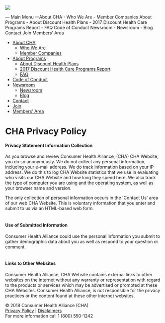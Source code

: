 [![](https://www.consumerhealthalliance.org/wp-content/uploads/2017/01/CHA-Logo.jpg)](https://www.consumerhealthalliance.org/)

— Main Menu —About CHA \- Who We Are \- Member Companies About Programs \- About Discount Health Plans \- 2017 Discount Health Care Programs Report \- FAQ Code of Conduct Newsroom \- Newsroom \- Blog Contact Join Members’ Area

* [About CHA](https://www.consumerhealthalliance.org/about-consumer-health-alliance1/)
    * [Who We Are](https://www.consumerhealthalliance.org/about-consumer-health-alliance1/)
    * [Member Companies](https://www.consumerhealthalliance.org/consumer-health-alliance-members/)
* [About Programs](https://www.consumerhealthalliance.org/about-discount-health-plans1/)
    * [About Discount Health Plans](https://www.consumerhealthalliance.org/about-discount-health-plans1/)
    * [2017 Discount Health Care Programs Report](https://www.consumerhealthalliance.org/discount-health-care-programs-report-survey/)
    * [FAQ](https://www.consumerhealthalliance.org/discount-health-plans-faqs/)
* [Code of Conduct](https://www.consumerhealthalliance.org/code-of-conduct1/)
* [Newsroom](https://www.consumerhealthalliance.org/newsroom/)
    * [Newsroom](https://www.consumerhealthalliance.org/newsroom/)
    * [Blog](https://www.consumerhealthalliance.org/blog/)
* [Contact](https://www.consumerhealthalliance.org/contact-consumer-health-alliance/)
* [Join](https://www.consumerhealthalliance.org/join/)
* [Members’ Area](https://www.consumerhealthalliance.org/wp-login.php)

CHA Privacy Policy
==================

#### Privacy Statement Information Collection

As you browse and review Consumer Health Alliance, (CHA) CHA Website, you do so anonymously. We do not collect any personal information, including your e-mail address. We do track information based on your IP address. We do this to log CHA Website statistics that we use in evaluating who visits our CHA Website and how long they spend here. We also track the type of computer you are using and the operating system, as well as your browser name and version.

The only collection of personal information occurs in the 'Contact Us' area of our web CHA Website. This is voluntary information that you enter and submit to us via an HTML-based web form.  
 

#### Use of Submitted Information

Consumer Health Alliance could use the personal information you submit to gather demographic data about you as well as respond to your question or comment.  
 

#### Links to Other Websites

Consumer Health Alliance, CHA Website contains external links to other websites on the internet without any warranty or representation with regard to the products or services which may be advertised or promoted at these CHA Websites. Consumer Health Alliance, is not responsible for the privacy practices or the content found at these other internet websites.

© 2018 Consumer Health Alliance (CHA)  
[Privacy Policy](https://www.consumerhealthalliance.org/cha-privacy-policy/) | [Disclaimers](https://www.consumerhealthalliance.org/disclaimers/)  
For more information call 1 (800) 550-1242
